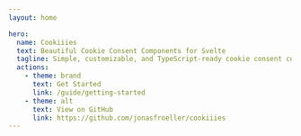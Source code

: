 ```yaml
---
layout: home

hero:
  name: Cookiiies
  text: Beautiful Cookie Consent Components for Svelte
  tagline: Simple, customizable, and TypeScript-ready cookie consent components for your Svelte applications.
  actions:
    - theme: brand
      text: Get Started
      link: /guide/getting-started
    - theme: alt
      text: View on GitHub
      link: https://github.com/jonasfroeller/cookiiies
---
```

